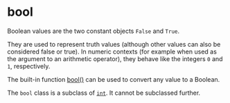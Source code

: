 # bool

Boolean values are the two constant objects `False` and `True`.

They are used to represent truth values (although other values can also be considered false or true). In numeric contexts (for example when used as the argument to an arithmetic operator), they behave like the integers `0` and `1`, respectively.

The built-in function [bool()](/built-in-functions/bool.md) can be used to convert any value to a Boolean.

The `bool` class is a subclass of [`int`](/built-in-types/int/). It cannot be subclassed further.